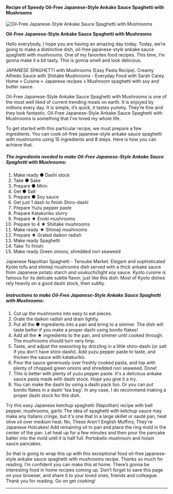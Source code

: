             

#### Recipe of Speedy Oil-Free Japanese-Style Ankake Sauce Spaghetti with Mushrooms

![Oil-Free Japanese-Style Ankake Sauce Spaghetti with Mushrooms](https://img-global.cpcdn.com/recipes/4598469586059264/751x532cq70/oil-free-japanese-style-ankake-sauce-spaghetti-with-mushrooms-recipe-main-photo.jpg)

**Oil-Free Japanese-Style Ankake Sauce Spaghetti with Mushrooms**

Hello everybody, I hope you are having an amazing day today. Today, we’re going to make a distinctive dish, oil-free japanese-style ankake sauce spaghetti with mushrooms. One of my favorites food recipes. This time, I’m gonna make it a bit tasty. This is gonna smell and look delicious.

JAPANESE SPAGHETTI with Mushrooms (Easy Pasta Recipe). Creamy Alfredo Sauce with Shiitake Mushrooms - Everyday Food with Sarah Carey. Home » Cuisine » Japanese recipes » Mushroom spaghetti with soy and butter sauce.

Oil-Free Japanese-Style Ankake Sauce Spaghetti with Mushrooms is one of the most well liked of current trending meals on earth. It is enjoyed by millions every day. It is simple, it’s quick, it tastes yummy. They’re fine and they look fantastic. Oil-Free Japanese-Style Ankake Sauce Spaghetti with Mushrooms is something that I’ve loved my whole life.

To get started with this particular recipe, we must prepare a few ingredients. You can cook oil-free japanese-style ankake sauce spaghetti with mushrooms using 15 ingredients and 8 steps. Here is how you can achieve that.

##### The ingredients needed to make Oil-Free Japanese-Style Ankake Sauce Spaghetti with Mushrooms:

1.  Make ready ● Dashi stock
2.  Take ● Sake
3.  Prepare ● Mirin
4.  Get ● Salt
5.  Prepare ● Soy sauce
6.  Get just 1 dash to finish Shiro-dashi
7.  Prepare Yuzu pepper paste
8.  Prepare Katakuriko slurry
9.  Prepare ★ Enoki mushrooms
10.  Prepare to 4 ★ Shiitake mushrooms
11.  Make ready ★ Shimeji mushrooms
12.  Prepare ★ Grated daikon radish
13.  Make ready Spaghetti
14.  Take To finish:
15.  Make ready Green onions, shredded nori seaweed

Japanese Napolitan Spaghetti - Tensuke Market. Elegant and sophisticated Kyoto tofu and shimeji mushrooms dish served with a thick ankake sauce from Japanese potato starch and usukuchi/light soy sauce. Kyoto cuisine is famous for its delicate subtle flavor, just like this dish. Most of Kyoto dishes rely heavily on a good dashi stock, then subtly.

##### Instructions to make Oil-Free Japanese-Style Ankake Sauce Spaghetti with Mushrooms:

1.  Cut up the mushrooms into easy to eat pieces.
2.  Grate the daikon radish and drain lightly.
3.  Put all the ● ingredients into a pan and bring to a simmer. The dish will taste better if you make a proper dashi using bonito flakes!
4.  Add all the ★ ingredients to the pan, and simmer until cooked through. The mushrooms should turn very limp.
5.  Taste, and adjust the seasoning by drizzling in a little shiro-dashi (or salt if you don't have shiro-dashi). Add yuzu pepper paste to taste, and thicken the sauce with katakuriko.
6.  Pour the sauce generously over freshly cooked pasta, and top with plenty of chopped green onions and shredded nori seaweed. Done!
7.  This is better with plenty of yuzu pepper paste. It's a delicious ankake sauce pasta made with dashi stock. Hope you give it a try.
8.  You can make the dashi by using a dashi pack too. Or you can put bonito flakes in a dashi 'tea bag'. In any case, I do recommend making a proper dashi stock for this dish.

Try this easy Japanese ketchup spaghetti (Napolitan) recipe with bell pepper, mushrooms, garlic The idea of spaghetti with ketchup sauce may make any Italians cringe, but it's one that In a large skillet or sauté pan, heat olive oil over medium heat. No, These Aren't English Muffins; They're Japanese Hotcakes! Add remaining oil to pan and place the ring mold in the center of the pan. Let heat up for a few minutes and then pour the pancake batter into the mold until it is half full. Portobello mushroom and hoisin sauce pancakes.

So that is going to wrap this up with this exceptional food oil-free japanese-style ankake sauce spaghetti with mushrooms recipe. Thanks so much for reading. I’m confident you can make this at home. There’s gonna be interesting food in home recipes coming up. Don’t forget to save this page on your browser, and share it to your loved ones, friends and colleague. Thank you for reading. Go on get cooking!

* * *
